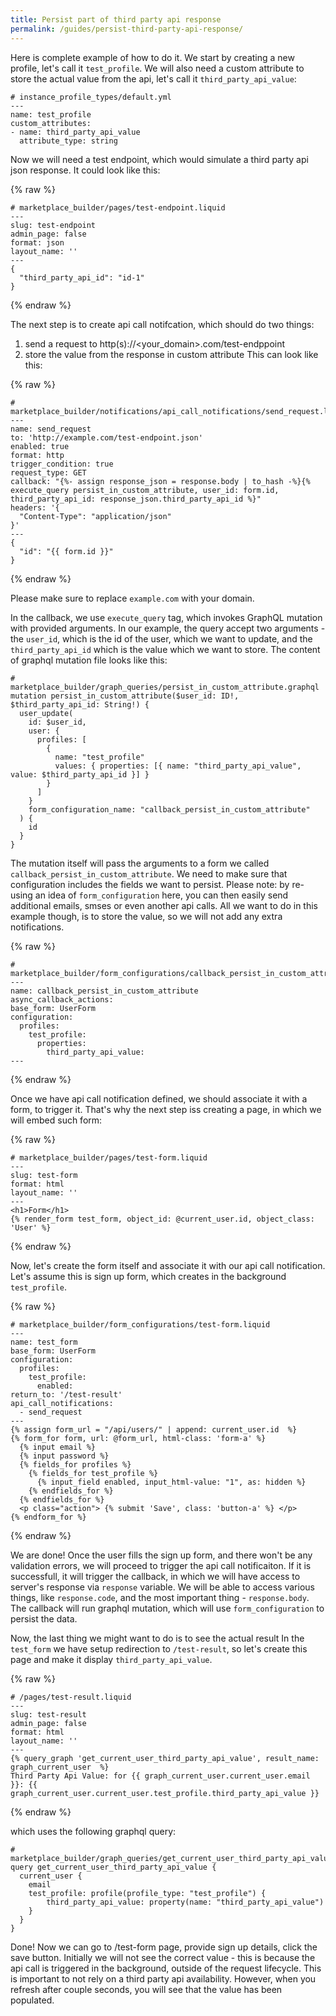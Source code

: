 ```yaml
---
title: Persist part of third party api response
permalink: /guides/persist-third-party-api-response/
---
```


Here is complete example of how to do it. We start by creating a new profile, let's call it `test_profile`. We will also need a custom attribute to store the actual value from the api, let's call it `third_party_api_value`:
```
# instance_profile_types/default.yml
---
name: test_profile
custom_attributes:
- name: third_party_api_value
  attribute_type: string
```

Now we will need a test endpoint, which would simulate a third party api json response. It could look like this:

{% raw %}
```
# marketplace_builder/pages/test-endpoint.liquid
---
slug: test-endpoint
admin_page: false
format: json
layout_name: ''
---
{
  "third_party_api_id": "id-1"
}
```
{% endraw %}

The next step is to create api call notifcation, which should do two things:
1. send a request to http(s)://<your_domain>.com/test-endppoint
2. store the value from the response in custom attribute
This can look like this:


{% raw %}
```
# marketplace_builder/notifications/api_call_notifications/send_request.liquid
---
name: send_request
to: 'http://example.com/test-endpoint.json'
enabled: true
format: http
trigger_condition: true
request_type: GET
callback: "{%- assign response_json = response.body | to_hash -%}{% execute_query persist_in_custom_attribute, user_id: form.id, third_party_api_id: response_json.third_party_api_id %}"
headers: '{
  "Content-Type": "application/json"
}'
---
{
  "id": "{{ form.id }}"
}
```
{% endraw %}

Please make sure to replace `example.com` with your domain.

In the callback, we use `execute_query` tag, which invokes GraphQL mutation with provided arguments. In our example, the query accept two arguments - the `user_id`, which is the id of the user, which we want to update, and the `third_party_api_id` which is the value which we want to store. The content of graphql mutation file looks like this:
```
# marketplace_builder/graph_queries/persist_in_custom_attribute.graphql
mutation persist_in_custom_attribute($user_id: ID!, $third_party_api_id: String!) {
  user_update(
    id: $user_id,
    user: {
      profiles: [
        {
          name: "test_profile"
          values: { properties: [{ name: "third_party_api_value", value: $third_party_api_id }] }
        }
      ]
    }
    form_configuration_name: "callback_persist_in_custom_attribute"
  ) {
    id
  }
}
```

The mutation itself will pass the arguments to a form we called `callback_persist_in_custom_attribute`. We need to make sure that configuration includes the fields we want to persist. Please note: by re-using an idea of `form_configuration` here, you can then easily send additional emails, smses or even another api calls. All we want to do in this example though, is to store the value, so we will not add any extra notifications.

{% raw %}
```
# marketplace_builder/form_configurations/callback_persist_in_custom_attribute.liquid
---
name: callback_persist_in_custom_attribute
async_callback_actions:
base_form: UserForm
configuration:
  profiles:
    test_profile:
      properties:
        third_party_api_value:
---
```
{% endraw %}

Once we have api call notification defined, we should associate it with a form, to trigger it. That's why the next step iss creating a page, in which we will embed such form:

{% raw %}
```
# marketplace_builder/pages/test-form.liquid
---
slug: test-form
format: html
layout_name: ''
---
<h1>Form</h1>
{% render_form test_form, object_id: @current_user.id, object_class: 'User' %}
```
{% endraw %}

Now, let's create the form itself and associate it with our api call notification. Let's assume this is sign up form, which creates in the background `test_profile`.

{% raw %}
```
# marketplace_builder/form_configurations/test-form.liquid
---
name: test_form
base_form: UserForm
configuration:
  profiles:
    test_profile:
      enabled:
return_to: '/test-result'
api_call_notifications:
  - send_request
---
{% assign form_url = "/api/users/" | append: current_user.id  %}
{% form_for form, url: @form_url, html-class: 'form-a' %}
  {% input email %}
  {% input password %}
  {% fields_for profiles %}
    {% fields_for test_profile %}
      {% input_field enabled, input_html-value: "1", as: hidden %}
    {% endfields_for %}
  {% endfields_for %}
  <p class="action"> {% submit 'Save', class: 'button-a' %} </p>
{% endform_for %}
```
{% endraw %}

We are done! Once the user fills the sign up form, and there won't be any validation errors, we will proceed to trigger the api call notificaiton. If it is successfull, it will trigger the callback, in which we will have access to server's response via `response` variable. We will be able to access various things, like `response.code`, and the most important thing - `response.body`. The callback will run graphql mutation, which will use `form_configuration` to persist the data.

Now, the last thing we might want to do is to see the actual result In the `test_form` we have setup redirection to `/test-result`, so let's create this page and make it display `third_party_api_value`.

{% raw %}
```
# /pages/test-result.liquid
---
slug: test-result
admin_page: false
format: html
layout_name: ''
---
{% query_graph 'get_current_user_third_party_api_value', result_name: graph_current_user  %}
Third Party Api Value: for {{ graph_current_user.current_user.email }}: {{ graph_current_user.current_user.test_profile.third_party_api_value }}
```
{% endraw %}

which uses the following graphql query:

```
# marketplace_builder/graph_queries/get_current_user_third_party_api_value.graphql
query get_current_user_third_party_api_value {
  current_user {
    email
    test_profile: profile(profile_type: "test_profile") {
        third_party_api_value: property(name: "third_party_api_value")
    }
  }
}
```

Done! Now we can go to /test-form page, provide sign up details, click the save button. Initially we will not see the correct value - this is because the api call is triggered in the background, outside of the request lifecycle. This is important to not rely on a third party api availability. However, when you refresh after couple seconds, you will see that the value has been populated.
